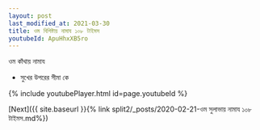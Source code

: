 ```yaml
---
layout: post
last_modified_at: 2021-03-30
title: ওম বিশিষ্টায় নামায ১০৮ টাইমস
youtubeId: ApuHhxXB5ro
---
```

 
 
 ওম কাঁথায় নামায  
 
 -  সুখের উপরের সীমা কে 
 
  
 
  
 
 
 
 
 
 


{% include youtubePlayer.html id=page.youtubeId %}
 
[Next]({{ site.baseurl }}{% link  split2/_posts/2020-02-21-ওম সুলাভায় নামায ১০৮ টাইমস.md%})
 
